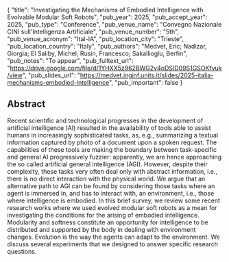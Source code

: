{
  "title": "Investigating the Mechanisms of Embodied Intelligence with Evolvable Modular Soft Robots",
  "pub_year": 2025,
  "pub_accept_year": 2025,
  "pub_type": "Conference",
  "pub_venue_name": "Convegno Nazionale CINI sull'Intelligenza Artificiale",
  "pub_venue_number": "5th",
  "pub_venue_acronym": "Ital-IA",
  "pub_location_city": "Trieste",
  "pub_location_country": "Italy",
  "pub_authors": "Medvet, Eric; Nadizar, Giorgia; El Saliby, Michel; Rusin, Francesco; Sakallioglu, Berfin",
  "pub_notes": "To appear",
  "pub_fulltext_url": "https://drive.google.com/file/d/1YHXX5z962BWG2v4oDSID09S1GSOKfvuk/view",
  "pub_slides_url": "https://medvet.inginf.units.it/slides/2025-italia-mechanisms-embodied-intelligence",
  "pub_important": false
}

## Abstract
Recent scientific and technological progresses in the development of artificial intelligence (AI) resulted in the availability of tools able to assist humans in increasingly sophisticated tasks, as, e.g., summarizing a textual information captured by photo of a document upon a spoken request. The capabilities of these tools are making the boundary between task-specific and general AI progressively fuzzier: apparently, we are hence approaching the so called artificial general intelligence (AGI). However, despite their complexity, these tasks very often deal only with abstract information, i.e., there is no direct interaction with the physical world. We argue that an alternative path to AGI can be found by considering those tasks where an agent is immersed in, and has to interact with, an environment, i.e., those where intelligence is embodied. In this brief survey, we review some recent research works where we used evolved modular soft robots as a mean for investigating the conditions for the arising of embodied intelligence. Modularity and softness constitute an opportunity for intelligence to be distributed and supported by the body in dealing with environment changes. Evolution is the way the agents can adapt to the environment. We discuss several experiments that we designed to answer specific research questions.

